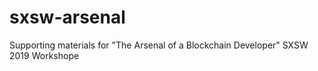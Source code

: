 # sxsw-arsenal
Supporting materials for "The Arsenal of a Blockchain Developer" SXSW 2019 Workshope
